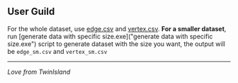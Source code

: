 ## User Guild

For the whole dataset, use [edge.csv](edge.csv) and [vertex.csv](vertex.csv). **For a smaller dataset**, run [generate data with specific size.exe]("generate data with specific size.exe") script to generate dataset with the size you want, the output will be `edge_sm.csv` and `vertex_sm.csv`


---

*Love from TwinIsland*



